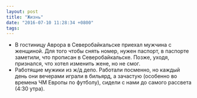 ```yaml
---
layout: post
title: "Жизнь"
date: "2016-07-10 11:28:34 +0800"
tags: 
---
```


- В гостиницу Аврора в Северобайкальске приехал мужчина с женщиной. Для того чтобы снять номер, нужен паспорт, в паспорте заметили, что прописан в Северобайкальске. Позже, уходя, признался, что хотел изменить жене, но не смог.
- Работящие мужики из ж/д депо. Работали посменно, но каждый день они вечерами играли в бильярд, а зачастую (особенно во времена ЧМ Европы по футболу), сидели с нами до самого рассвета (4:30 утра).
